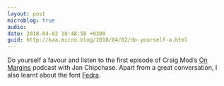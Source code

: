 ```yaml
---
layout: post
microblog: true
audio: 
date: 2018-04-02 18:48:58 +0300
guid: http://kaa.micro.blog/2018/04/02/do-yourself-a.html
---
```

Do yourself a favour and listen to the first episode of Craig Mod’s [On Margins](https://craigmod.com/onmargins/001/) podcast with Jan Chipchase. Apart from a great conversation, I also learnt about the font [Fedra](https://www.typotheque.com/fonts/fedra_serif_b). 
